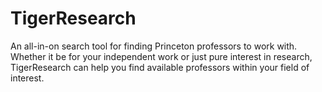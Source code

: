 # TigerResearch

An all-in-on search tool for finding Princeton professors to work with. Whether it be for your independent work or just pure interest in research, TigerResearch 
can help you find available professors within your field of interest.
